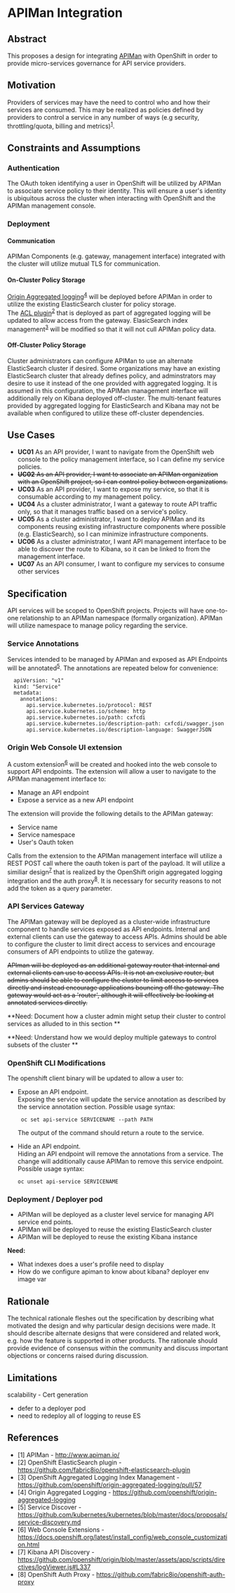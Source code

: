 # APIMan Integration

## Abstract
This proposes a design for integrating [APIMan](http://www.apiman.io/) with OpenShift in order to provide  micro-services governance for API service providers.

## Motivation
Providers of services may have the need to control who and how their services are consumed.  This may be realized as policies defined by providers to control a service
in any number of ways (e.g security, throttling/quota, billing and metrics)<sup>[1](#r1)</sup>. 

## Constraints and Assumptions
### Authentication
The OAuth token identifying a user in OpenShift will be utilized by APIMan to associate service policy to their identity.  This will ensure a user's identity is 
ubiquitous across the cluster when interacting with OpenShift and the APIMan management console.

### Deployment
#### Communication
APIMan Components (e.g. gateway, management interface) integrated with the cluster will utilize mutual TLS for communication.

#### On-Cluster Policy Storage
[Origin Aggregated logging](https://github.com/openshift/origin-aggregated-logging)<sup>[4](#r4)</sup> will be deployed before APIMan in order to utilize the existing ElasticSearch cluster for policy storage.  
The [ACL plugin](https://github.com/fabric8io/openshift-elasticsearch-plugin)<sup>[2](#r2)</sup> that is deployed
as part of aggregated logging will be updated to allow access from the gateway.  ElasicSearch index management<sup>[3](#r3)</sup>  will be modified so
that it will not cull APIMan policy data.

#### Off-Cluster Policy Storage
Cluster administrators can configure APIMan to use an alternate ElasticSearch cluster if desired.  Some organizations may have an existing ElasticSearch cluster that already defines
policy, and adminstrators may desire to use it instead of the one provided with aggregated logging.  It is assumed in this configuration, the APIMan management interface will
additionally rely on Kibana deployed off-cluster.  The multi-tenant features provided by aggregated logging for ElasticSearch and Kibana may not be available when configured to utilize these off-cluster
dependencies.      

## Use Cases
* **UC01** As an API provider, I want to navigate from the OpenShift web console to the policy management interface, so I can define my service policies.
* <s> **UC02** As an API provider, I want to associate an APIMan organization with an OpenShift project, so I can control policy between organizations.</s>
* **UC03** As an API provider, I want to expose my service, so that it is consumable according to my management policy.  
* **UC04** As a cluster administrator, I want a gateway to route API traffic only, so that it manages traffic based on a service's policy.
* **UC05** As a cluster administrator, I want to deploy APIMan and its components reusing existing infrastructure components where possible (e.g. ElasticSearch), so I can minimize infrastructure components.
* **UC06** As a cluster administrator, I want API management interface to be able to discover the route to Kibana, so it can be linked to from the management interface. 
* **UC07** As an API consumer, I want to configure my services to consume other services

## Specification

API services will be scoped to OpenShift projects. Projects will have one-to-one relationship to an APIMan namespace (formally organization). APIMan will utilize namespace
to manage policy regarding the service.
 
### Service Annotations
Services intended to be managed by APIMan and exposed as API Endpoints will be annotated<sup>[5](#r5)</sup>.  The annotations are repeated below for convenience:

```
  apiVersion: "v1"
  kind: "Service"
  metadata: 
    annotations: 
      api.service.kubernetes.io/protocol: REST
      api.service.kubernetes.io/scheme: http
      api.service.kubernetes.io/path: cxfcdi
      api.service.kubernetes.io/description-path: cxfcdi/swagger.json
      api.service.kubernetes.io/description-language: SwaggerJSON
```

### Origin Web Console UI extension
A custom extension<sup>[6](#r6)</sup> will be created and hooked into the web console to support API endpoints.  The extension
will allow a user to navigate to the APIMan management interface to:
* Manage an API endpoint
* Expose a service as a new API endpoint

The extension will provide the following details to the APIMan gateway:
* Service name
* Service namespace
* User's Oauth token

Calls from the extension to the APIMan management interface will utilize a REST POST call where the oauth token is part of the payload.  It will
utilize a similiar design<sup>[7](#r7)</sup> that is realized by the OpenShift origin aggregated logging integration and the auth proxy<sup>[8](#r8)</sup>.  It is necessary for
security reasons to not add the token as a query parameter.  

### API Services Gateway
The APIMan gateway will be deployed as a cluster-wide infrastructure component to handle services exposed as API endpoints.  Internal and external clients can use the gateway to access APIs.  Admins should be able to configure the cluster to limit direct access to services and encourage consumers of API endpoints to utilize the gateway.

<s>APIman will be deployed as an additional gateway router that internal and external clients can use to access APIs. It is not an exclusive router, but admins should be able to configure the cluster to limit access to services directly and instead encourage applications bouncing off the gateway. The gateway would act as a 'router', although it will effectively be looking at annotated services directly.</s>

**Need: Document how a cluster admin might setup their cluster to control services as alluded to in this section **

**Need: Understand how we would deploy multiple gateways to control subsets of the cluster **

### OpenShift CLI Modifications
The openshift client binary will be updated to allow a user to:
* Expose an API endpoint.  
Exposing the service will update the service annotation as described by the service annotation section.  Possible usage syntax:<p>
``` oc set api-service SERVICENAME --path PATH```<p>
The output of the command should return a route to the service.

* Hide an API endpoint.  
Hiding an API endpoint will remove the annotations from a service.  The change will additionally cause APIMan to remove this service endpoint.  Possible usage syntax:<p>
```oc unset api-service SERVICENAME```

### Deployment / Deployer pod
* APIMan will be deployed as a cluster level service for managing API service end points.
* APIMan will be deployed to reuse the existing ElasticSearch cluster
* APIMan will be deployed to reuse the existing Kibana instance 

**Need:**
* What indexes does a user's profile need to display
* How do we configure apiman to know about kibana?  deployer env image var

## Rationale
The technical rationale fleshes out the specification by describing what motivated the design and why particular design decisions were made. It should describe alternate designs that were considered and related work, e.g. how the feature is supported in other products.
The rationale should provide evidence of consensus within the community and discuss important objections or concerns raised during discussion.

## Limitations
scalability - 
Cert generation
- defer to a deployer pod
- need to redeploy all of logging to reuse ES


## References
* <span id="r1">[1]</span> APIMan - http://www.apiman.io/
* <span id="r2">[2]</span> OpenShift ElasticSearch plugin - https://github.com/fabric8io/openshift-elasticsearch-plugin
* <span id="r3">[3]</span> OpenShift Aggregated Logging Index Management - https://github.com/openshift/origin-aggregated-logging/pull/57
* <span id="r4">[4]</span> Origin Aggregated Logging - https://github.com/openshift/origin-aggregated-logging
* <span id="r5">[5]</span> Service Discover - https://github.com/kubernetes/kubernetes/blob/master/docs/proposals/service-discovery.md
* <span id="r6">[6]</span> Web Console Extensions - https://docs.openshift.org/latest/install_config/web_console_customization.html
* <span id="r7">[7]</span> Kibana API Discovery - https://github.com/openshift/origin/blob/master/assets/app/scripts/directives/logViewer.js#L337
* <span id="r8">[8]</span> OpenShift Auth Proxy - https://github.com/fabric8io/openshift-auth-proxy